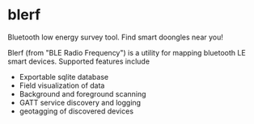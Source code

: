 # blerf
Bluetooth low energy survey tool. Find smart doongles near you!


Blerf (from "BLE Radio Frequency") is a utility for mapping bluetooth LE smart devices. Supported features include

- Exportable sqlite database 
- Field visualization of data
- Background and foreground scanning
- GATT service discovery and logging
- geotagging of discovered devices




